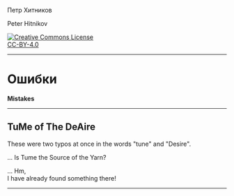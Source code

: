 Петр Хитников

Peter Hitnikov

[CC-BY-4.0]: http://creativecommons.org/licenses/by/4.0/ "{rel='license'}"

[CC-BY-4.0_png]: https://i.creativecommons.org/l/by/4.0/88x31.png

[![Creative Commons License][CC-BY-4.0_png]][CC-BY-4.0]<br/>[CC-BY-4.0][]

---

# Ошибки
**Mistakes**

---

## TuMe of The DeAire

These were two typos at once in the words "tune" and "Desire".

... Is Tume the Source of the Yarn?

... Hm,  
I have already found something there!

---
